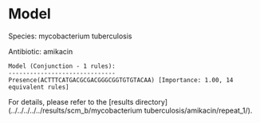
# Model

Species: mycobacterium tuberculosis

Antibiotic: amikacin

```
Model (Conjunction - 1 rules):
------------------------------
Presence(ACTTTCATGACGCGACGGGCGGTGTGTACAA) [Importance: 1.00, 14 equivalent rules]

```

For details, please refer to the [results directory](../../../../../results/scm_b/mycobacterium tuberculosis/amikacin/repeat_1/).

